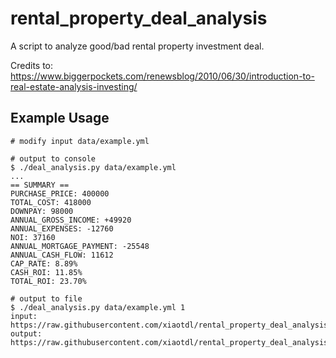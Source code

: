 # rental_property_deal_analysis

A script to analyze good/bad rental property investment deal.

Credits to: https://www.biggerpockets.com/renewsblog/2010/06/30/introduction-to-real-estate-analysis-investing/

## Example Usage
```
# modify input data/example.yml

# output to console
$ ./deal_analysis.py data/example.yml
...
== SUMMARY ==
PURCHASE_PRICE: 400000
TOTAL_COST: 418000
DOWNPAY: 98000
ANNUAL_GROSS_INCOME: +49920
ANNUAL_EXPENSES: -12760
NOI: 37160
ANNUAL_MORTGAGE_PAYMENT: -25548
ANNUAL_CASH_FLOW: 11612
CAP_RATE: 8.89%
CASH_ROI: 11.85%
TOTAL_ROI: 23.70%

# output to file
$ ./deal_analysis.py data/example.yml 1
input: https://raw.githubusercontent.com/xiaotdl/rental_property_deal_analysis/master/data/example.yml
output: https://raw.githubusercontent.com/xiaotdl/rental_property_deal_analysis/master/result/example.txt
```

